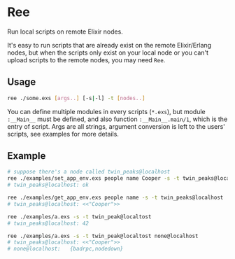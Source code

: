# Ree

Run local scripts on remote Elixir nodes.

It's easy to run scripts that are already exist on the remote Elixir/Erlang nodes, but when the scripts only exist on your local node or you can't upload scripts to the remote nodes, you may need `Ree`.

## Usage

``` bash
ree ./some.exs [args..] [-s|-l] -t [nodes..]
```

You can define multiple modules in every scripts (`*.exs`), but module `:__Main__` must be defined, and also function `:__Main__.main/1`, which is the entry of script.  Args are all strings, argument conversion is left to the users' scripts, see examples for more details.

## Example

```bash
# suppose there's a node called twin_peaks@localhost
ree ./examples/set_app_env.exs people name Cooper -s -t twin_peaks@localhost
# twin_peaks@localhost:	ok

ree ./examples/get_app_env.exs people name -s -t twin_peaks@localhost
# twin_peaks@localhost:	<<"Cooper">>

ree ./examples/a.exs -s -t twin_peak@localtost
# twin_peaks@localhost:	42

ree ./examples/a.exs -s -t twin_peak@localtost none@localhost
# twin_peaks@localhost:	<<"Cooper">>
# none@localhost:	{badrpc,nodedown}
```

